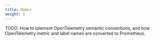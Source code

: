 ```yaml
---
title: Names
weight: 3
---
```


TODO: How to iplement OpenTelemetry semantic conventions, and how OpenTelemetry metric and label names are converted to Prometheus.
